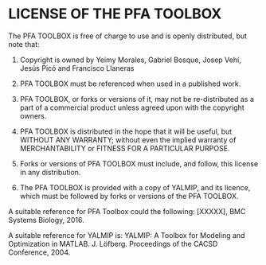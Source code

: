 # LICENSE OF THE PFA TOOLBOX 

The PFA TOOLBOX is free of charge to use and is openly distributed, but note that:

1. Copyright is owned by Yeimy Morales, Gabriel Bosque, Josep Vehí, Jesús Picó and Francisco Llaneras

2. PFA TOOLBOX must be referenced when used in a published work.

3. PFA TOOLBOX, or forks or versions of it, may not be re-distributed as a part of a commercial product unless agreed upon with the copyright owners.

4. PFA TOOLBOX is distributed in the hope that it will be useful, but WITHOUT ANY WARRANTY; without even the implied warranty of MERCHANTABILITY or FITNESS FOR A PARTICULAR PURPOSE.

5. Forks or versions of PFA TOOLBOX must include, and follow, this license in any distribution. 

6. The PFA TOOLBOX is provided with a copy of YALMIP, and its licence, which must be followed by forks or versions of the PFA TOOLBOX.

A suitable reference for PFA Toolbox could the following: [XXXXX], BMC Systems Biology, 2016.

A suitable reference for YALMIP is: YALMIP: A Toolbox for Modeling and Optimization in MATLAB. J. Löfberg. Proceedings of the CACSD Conference, 2004.
